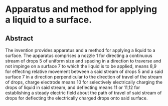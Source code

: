 # Apparatus and method for applying a liquid to a surface.

## Abstract
The invention provides apparatus and a method for applying a liquid to a surface. The apparatus comprises a nozzle 1 for directing a continuous stream of drops 5 of uniform size and spacing in a direction to traverse and not impinge on a surface 7 to which the liquid is to be applied, means 8,9 for effecting relative movement between a said stream of drops 5 and a said surface 7 in a direction perpendicular to the direction of travel of the stream of drops, charge electrode means 10 for selectively electrically charging the drops of liquid in said stream, and deflecting means 11 or 11,12 for establishing a steady electric field about the path of travel of said stream of drops for deflecting the electrically charged drops onto said surface.